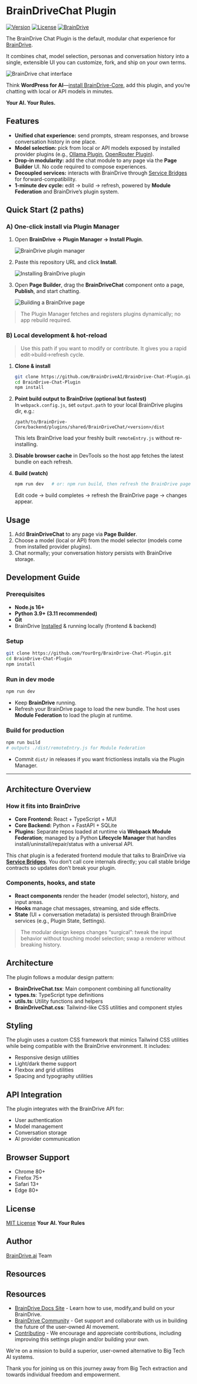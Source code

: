 # BrainDriveChat Plugin

[![Version](https://img.shields.io/badge/version-1.0.0-blue.svg)](https://github.com/BrainDriveAI/BrainDrive-Chat-Plugin)
[![License](https://img.shields.io/badge/License-MIT%20License-green.svg)](LICENSE)
[![BrainDrive](https://img.shields.io/badge/BrainDrive-Plugin-purple.svg)](https://github.com/BrainDriveAI/BrainDrive-Core)

The BrainDrive Chat Plugin is the default, modular chat experience for [BrainDrive](https://github.com/BrainDriveAI/BrainDrive-Core). 

It combines chat, model selection, personas and conversation history into a single, extensible UI you can customize, fork, and ship on your own terms. 

![BrainDrive chat interface](https://raw.githubusercontent.com/BrainDriveAI/BrainDrive-Core/94401c8adfed9df554b955adaee709adcd943a55/images/chat-interface.png)

Think **WordPress for AI**—[install BrainDrive-Core](https://docs.braindrive.ai/core/INSTALL), add this plugin, and you’re chatting with local or API models in minutes. 

**Your AI. Your Rules.**

## Features

- **Unified chat experience:** send prompts, stream responses, and browse conversation history in one place.  
- **Model selection:** pick from local or API models exposed by installed provider plugins (e.g., [Ollama Plugin](https://github.com/BrainDriveAI/BrainDrive-Ollama-Plugin), [OpenRouter Plugin](https://github.com/BrainDriveAI/BrainDrive-Openrouter-Plugin)).
- **Drop-in modularity:** add the chat module to any page via the **Page Builder** UI. No code required to compose experiences.  
- **Decoupled services:** interacts with BrainDrive through [Service Bridges](https://github.com/BrainDriveAI/BrainDrive-Core/blob/main/docs/how-to/use-service-bridges.md) for forward-compatibility.
- **1-minute dev cycle:** edit → build → refresh, powered by **Module Federation** and BrainDrive’s plugin system.

## Quick Start (2 paths)

### A) One-click install via Plugin Manager

1. Open **BrainDrive → Plugin Manager → Install Plugin**.

   ![BrainDrive plugin manager](https://raw.githubusercontent.com/BrainDriveAI/BrainDrive-Core/94401c8adfed9df554b955adaee709adcd943a55/images/plugin-manager.png)

2. Paste this repository URL and click **Install**.

   ![Installing BrainDrive plugin](https://raw.githubusercontent.com/BrainDriveAI/BrainDrive-Core/94401c8adfed9df554b955adaee709adcd943a55/images/installing-plugin.png)

3. Open **Page Builder**, drag the **BrainDriveChat** component onto a page, **Publish**, and start chatting.

   ![Building a BrainDrive page](https://raw.githubusercontent.com/BrainDriveAI/BrainDrive-Core/94401c8adfed9df554b955adaee709adcd943a55/images/building-a-page.png)

> The Plugin Manager fetches and registers plugins dynamically; no app rebuild required.

### B) Local development & hot-reload

> Use this path if you want to modify or contribute. It gives you a rapid edit→build→refresh cycle.

1. **Clone & install**
   ```bash
   git clone https://github.com/BrainDriveAI/BrainDrive-Chat-Plugin.git
   cd BrainDrive-Chat-Plugin
   npm install
   ```
2. **Point build output to BrainDrive (optional but fastest)**  
   In `webpack.config.js`, set `output.path` to your local BrainDrive plugins dir, e.g.:
   ```
   /path/to/BrainDrive-Core/backend/plugins/shared/BrainDriveChat/<version>/dist
   ```
   This lets BrainDrive load your freshly built `remoteEntry.js` without re-installing.

3. **Disable browser cache** in DevTools so the host app fetches the latest bundle on each refresh.

4. **Build (watch)**
   ```bash
   npm run dev   # or: npm run build, then refresh the BrainDrive page
   ```
   Edit code → build completes → refresh the BrainDrive page → changes appear.


## Usage

1. Add **BrainDriveChat** to any page via **Page Builder**.  
2. Choose a model (local or API) from the model selector (models come from installed provider plugins).  
3. Chat normally; your conversation history persists with BrainDrive storage.  

## Development Guide

### Prerequisites
- **Node.js 16+**  
- **Python 3.9+ (3.11 recommended)**  
- **Git**  
- BrainDrive [Installed](https://docs.braindrive.ai/core/INSTALL) & running locally (frontend & backend)

### Setup
```bash
git clone https://github.com/YourOrg/BrainDrive-Chat-Plugin.git
cd BrainDrive-Chat-Plugin
npm install
```

### Run in dev mode
```bash
npm run dev
```
- Keep **BrainDrive** running.  
- Refresh your BrainDrive page to load the new bundle. The host uses **Module Federation** to load the plugin at runtime.

### Build for production
```bash
npm run build
# outputs ./dist/remoteEntry.js for Module Federation
```
- Commit `dist/` in releases if you want frictionless installs via the Plugin Manager.

---

## Architecture Overview

### How it fits into BrainDrive
- **Core Frontend:** React + TypeScript + MUI  
- **Core Backend:** Python + FastAPI + SQLite  
- **Plugins:** Separate repos loaded at runtime via **Webpack Module Federation**; managed by a Python **Lifecycle Manager** that handles install/uninstall/repair/status with a universal API.

This chat plugin is a federated frontend module that talks to BrainDrive via **[Service Bridges](https://docs.braindrive.ai/core/how-to/use-service-bridges)**. You don’t call core internals directly; you call stable bridge contracts so updates don’t break your plugin.

### Components, hooks, and state
- **React components** render the header (model selector), history, and input areas.  
- **Hooks** manage chat messages, streaming, and side effects.  
- **State** (UI + conversation metadata) is persisted through BrainDrive services (e.g., Plugin State, Settings).

> The modular design keeps changes “surgical”: tweak the input behavior without touching model selection; swap a renderer without breaking history.

## Architecture

The plugin follows a modular design pattern:

- **BrainDriveChat.tsx**: Main component combining all functionality
- **types.ts**: TypeScript type definitions
- **utils.ts**: Utility functions and helpers
- **BrainDriveChat.css**: Tailwind-like CSS utilities and component styles

## Styling

The plugin uses a custom CSS framework that mimics Tailwind CSS utilities while being compatible with the BrainDrive environment. It includes:

- Responsive design utilities
- Light/dark theme support
- Flexbox and grid utilities
- Spacing and typography utilities

## API Integration

The plugin integrates with the BrainDrive API for:

- User authentication
- Model management
- Conversation storage
- AI provider communication

## Browser Support

- Chrome 80+
- Firefox 75+
- Safari 13+
- Edge 80+

## License

[MIT License](LICENSE) **Your AI. Your Rules**

## Author

[BrainDrive.ai](https://www.braindrive.ai) Team

## Resources

## Resources

* [BrainDrive Docs Site](https://docs.braindrive.ai) - Learn how to use, modify,and build on your BrainDrive.
* [BrainDrive Community](https://community.braindrive.ai) - Get support and collaborate with us in building the future of the user-owned AI movement.
* [Contributing](https://docs.braindrive.ai/core/CONTRIBUTING) - We encourage and appreciate contributions, including improving this settings plugin and/or building your own.

We're on a mission to build a superior, user-owned alternative to Big Tech AI systems. 

Thank you for joining us on this journey away from Big Tech extraction and towards individual freedom and empowerment. 




